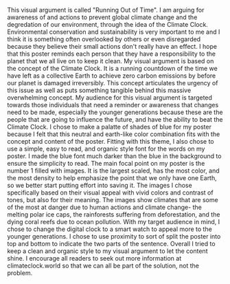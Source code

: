 This visual argument is called "Running Out of Time". I am arguing for awareness of and actions to prevent global climate change and the degredation of our environment, through the idea of the Climate Clock. Environmental conservation and sustainability is very important to me and I think it is something often overlooked by others or even disregarded because they believe their small actions don't really have an effect. I hope that this poster reminds each person that they have a responsibility to the planet that we all live on to keep it clean. My visual argument is based on the concept of the Climate Clock. It is a running countdown of the time we have left as a collective Earth to achieve zero carbon emissions by before our planet is damaged irreversibly. This concept articulates the urgency of this issue as well as puts something tangible behind this massive overwhelming concept. My audience for this visual argument is targeted towards those individuals that need a reminder or awareness that changes need to be made, especially the younger generations because these are the people that are going to influence the future, and have the ability to beat the Climate Clock. I chose to make a palatte of shades of blue for my poster because I felt that this neutral and earth-like color combination fits with the concept and content of the poster. Fitting with this theme, I also chose to use a simple, easy to read, and organic style font for the words on my poster. I made the blue font much darker than the blue in the background to ensure the simplicity to read.  The main focal point on my poster is the number 1 filled with images. It is the largest scaled, has the most color, and the most density to help emphasize the point that we only have one Earth, so we better start putting effort into saving it. The images I chose specifically based on their visual appeal with vivid colors and contrast of tones, but also for their meaning. The images show climates that are some of the most at danger due to human actions and climate change- the melting polar ice caps, the rainforests suffering from deforestation, and the dying coral reefs due to ocean pollution. With my target audience in mind, I chose to change the digital clock to a smart watch to appeal more to the younger generations. I chose to use proximity to sort of split the poster into top and bottom to indicate the two parts of the sentence. Overall I tried to keep a clean and organic style to my visual argument to let the content shine. I encourage all readers to seek out more information at climateclock.world so that we can all be part of the solution, not the problem.
